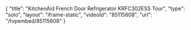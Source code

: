 {
    "title": "KitchenAid French Door Refrigerator KRFC302ESS Tour",
    "type": "solo",
    "layout": "iframe-static",
    "videoId": "85115608",
    "url": "\/tvpembed\/85115608"
}